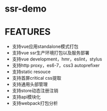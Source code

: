 # ssr-demo

# FEATURES

- 支持vue应用standalone模式打包
- 支持vue ssr生产环境打包以及服务部署
- 支持vue development，hmr，eslint，stylus
- 支持http proxy，es6-7，css3 autoprefixer
- 支持static resouce
- 支持首屏critical css提取
- 支持通用头部管理
- 支持store动态注册注销
- 支持api模块化
- 支持webpack打包分析
